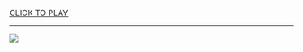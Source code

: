 
<a href="https://premium76.site?title=dinosaur_game_unblocked_google&ref=13M">CLICK TO PLAY</a></h3>
<hr>

<a href="https://premium76.site?title=dinosaur_game_unblocked_google&ref=13M"><img src="https://clearcache.store/games.png"></a>


